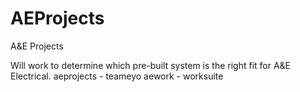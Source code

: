 # AEProjects
A&amp;E Projects

Will work to determine which pre-built system is the right fit for A&amp;E Electrical. 
aeprojects - teameyo
aework - worksuite
